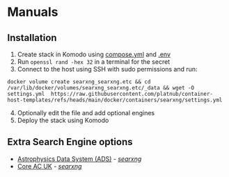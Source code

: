 # Manuals
## Installation
1. Create stack in Komodo using [compose.yml](https://raw.githubusercontent.com/platnub/container-host-templates/refs/heads/main/docker/containers/searxng/compose.yml) and [.env](https://raw.githubusercontent.com/platnub/container-host-templates/refs/heads/main/docker/containers/searxng/.env)
2. Run `openssl rand -hex 32` in a terminal for the secret
3. Connect to the host using SSH with sudo permissions and run:
```
docker volume create searxng_searxng.etc && cd /var/lib/docker/volumes/searxng_searxng.etc/_data && wget -O settings.yml  https://raw.githubusercontent.com/platnub/container-host-templates/refs/heads/main/docker/containers/searxng/settings.yml
```
4. Optionally edit the file and add optional engines
5. Deploy the stack using Komodo

## Extra Search Engine options
 - [Astrophysics Data System (ADS)](https://ui.adsabs.harvard.edu/help/api/) - _[searxng](https://docs.searxng.org/dev/engines/online/astrophysics_data_system.html)_
 - [Core AC UK](https://core.ac.uk/services/api) - _[searxng](https://docs.searxng.org/dev/engines/online/core.html)_
